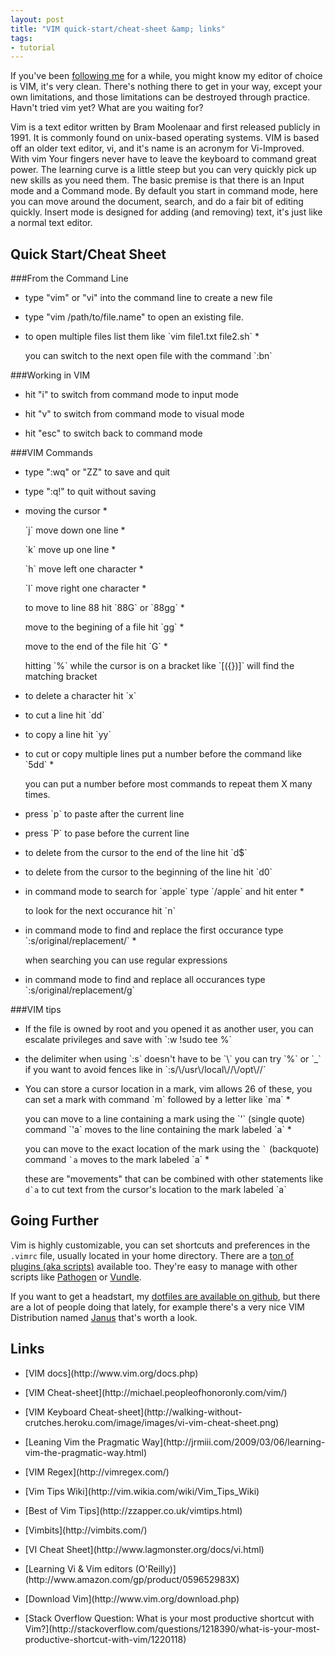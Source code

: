 ```yaml
---
layout: post
title: "VIM quick-start/cheat-sheet &amp; links"
tags:
- tutorial
---
```


If you've been [following me](http://twitter.com/jkirchartz) for a while, you might know my editor of choice is VIM,
it's very clean. There's nothing there to get in your way, except your own limitations, and those limitations can be
destroyed through practice. Havn't tried vim yet? What are you waiting for?

Vim is a text editor written by Bram Moolenaar and first released publicly in 1991. It is commonly found on unix-based operating systems. VIM is based off an older text editor, vi, and it's name is an acronym for Vi-Improved.
With vim Your fingers never have to leave the keyboard to command great power. The learning curve is a little steep but you can very quickly pick up new skills as you need them. The basic premise is that there is an Input mode
and a Command mode. By default you start in command mode, here you can move around the document, search, and do a fair bit of editing quickly. Insert mode is designed for adding (and removing) text, it's just like a normal text
editor.

Quick Start/Cheat Sheet
-----------

###From the Command Line

* <p>type "vim" or "vi" into the command line to create a new file
* <p>type "vim /path/to/file.name" to open an existing file. 
* <p>to open multiple files list them like `vim file1.txt file2.sh`
    * <p>you can switch to the next open file with the command `:bn`

###Working in VIM

* <p>hit "i" to switch from command mode to input mode
* <p>hit "v" to switch from command mode to visual mode
* <p>hit "esc" to switch back to command mode

###VIM Commands
* <p>type ":wq" or "ZZ" to save and quit
* <p>type ":q!" to quit without saving
* <p>moving the cursor
    * <p>`j` move down one line
    * <p>`k` move up one line
    * <p>`h` move left one character
    * <p>`l` move right one character
    * <p>to move to line 88 hit `88G` or `88gg`
    * <p>move to the begining of a file hit `gg`
    * <p>move to the end of the file hit `G`
    * <p>hitting `%` while the cursor is on a bracket like `[({})]` will find the matching bracket
* <p>to delete a character hit `x`
* <p>to cut a line hit `dd`
* <p>to copy a line hit `yy`
* <p>to cut or copy multiple lines put a number before the command like `5dd`
    * <p>you can put a number before most commands to repeat them X many times.
* <p>press `p` to paste after the current line
* <p>press `P` to pase before the current line
* <p>to delete from the cursor to the end of the line hit `d$`
* <p>to delete from the cursor to the beginning of the line hit `d0`
* <p>in command mode to search for `apple` type `/apple` and hit enter
    * <p>to look for the next occurance hit `n`
* <p>in command mode to find and replace the first occurance type `:s/original/replacement/`
    * <p>when searching you can use regular expressions
* <p>in command mode to find and replace all occurances type `:s/original/replacement/g`


###VIM tips
* <p>If the file is owned by root and you opened it as another user, you can escalate privileges and save with `:w !sudo tee %`
* <p>the delimiter when using `:s` doesn't have to be `\` you can try `%` or `_` if you want to avoid fences like in `:s/\/usr\/local\//\/opt\//`
* <p>You can store a cursor location in a mark, vim allows 26 of these, you can set a mark with command `m` followed by a letter like `ma`
    * <p>you can move to a line containing a mark using the `'` (single quote) command `'a` moves to the line containing the mark labeled `a`
    * <p>you can move to the exact location of the mark using the <code>`</code> (backquote) command <code>`a</code> moves to the mark labeled `a`
    * <p>these are "movements" that can be combined with other statements like <code>d`a</code> to cut text from the cursor's location to the mark labeled `a`

Going Further
------------
Vim is highly customizable, you can set shortcuts and preferences in the `.vimrc` file, usually located in your home directory.
There are a [ton of plugins (aka scripts)](http://www.vim.org/scripts/) available too. They're easy to manage with other scripts
like [Pathogen](https://github.com/tpope/vim-pathogen) or [Vundle](https://github.com/gmarik/vundle). 

If you want to get a headstart, my [dotfiles are available on github](https://github.com/jkirchartz/dotfiles), but there are a lot of people 
doing that lately, for example there's a very nice VIM Distribution named [Janus](https://github.com/carlhuda/janus) that's worth a look.

Links
------------
* <p>[VIM docs](http://www.vim.org/docs.php) 
* <p>[VIM Cheat-sheet](http://michael.peopleofhonoronly.com/vim/)
* <p>[VIM Keyboard Cheat-sheet](http://walking-without-crutches.heroku.com/image/images/vi-vim-cheat-sheet.png)
* <p>[Leaning Vim the Pragmatic Way](http://jrmiii.com/2009/03/06/learning-vim-the-pragmatic-way.html)
* <p>[VIM Regex](http://vimregex.com/)
* <p>[Vim Tips Wiki](http://vim.wikia.com/wiki/Vim_Tips_Wiki)
* <p>[Best of Vim Tips](http://zzapper.co.uk/vimtips.html)
* <p>[Vimbits](http://vimbits.com/)
* <p>[VI Cheat Sheet](http://www.lagmonster.org/docs/vi.html)
* <p>[Learning Vi & Vim editors (O'Reilly)](http://www.amazon.com/gp/product/059652983X)
* <p>[Download Vim](http://www.vim.org/download.php)
* <p>[Stack Overflow Question: What is your most productive shortcut with Vim?](http://stackoverflow.com/questions/1218390/what-is-your-most-productive-shortcut-with-vim/1220118)

